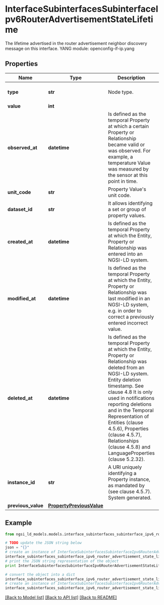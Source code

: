 # InterfaceSubinterfacesSubinterfaceIpv6RouterAdvertisementStateLifetime

The lifetime advertised in the router advertisement neighbor discovery message on this interface.  YANG module: openconfig-if-ip.yang 

## Properties

Name | Type | Description | Notes
------------ | ------------- | ------------- | -------------
**type** | **str** | Node type.  | [optional] [default to 'Property']
**value** | **int** |  | 
**observed_at** | **datetime** | Is defined as the temporal Property at which a certain Property or Relationship became valid or was observed. For example, a temperature Value was measured by the sensor at this point in time.  | [optional] 
**unit_code** | **str** | Property Value&#39;s unit code.  | [optional] 
**dataset_id** | **str** | It allows identifying a set or group of property values.  | [optional] 
**created_at** | **datetime** | Is defined as the temporal Property at which the Entity, Property or Relationship was entered into an NGSI-LD system.  | [optional] [readonly] 
**modified_at** | **datetime** | Is defined as the temporal Property at which the Entity, Property or Relationship was last modified in an NGSI-LD system, e.g. in order to correct a previously entered incorrect value.  | [optional] [readonly] 
**deleted_at** | **datetime** | Is defined as the temporal Property at which the Entity, Property or Relationship was deleted from an NGSI-LD system.  Entity deletion timestamp. See clause 4.8 It is only used in notifications reporting deletions and in the Temporal Representation of Entities (clause 4.5.6), Properties (clause 4.5.7), Relationships (clause 4.5.8) and LanguageProperties (clause 5.2.32).  | [optional] [readonly] 
**instance_id** | **str** | A URI uniquely identifying a Property instance, as mandated by (see clause 4.5.7). System generated.  | [optional] [readonly] 
**previous_value** | [**PropertyPreviousValue**](PropertyPreviousValue.md) |  | [optional] 

## Example

```python
from ngsi_ld_models.models.interface_subinterfaces_subinterface_ipv6_router_advertisement_state_lifetime import InterfaceSubinterfacesSubinterfaceIpv6RouterAdvertisementStateLifetime

# TODO update the JSON string below
json = "{}"
# create an instance of InterfaceSubinterfacesSubinterfaceIpv6RouterAdvertisementStateLifetime from a JSON string
interface_subinterfaces_subinterface_ipv6_router_advertisement_state_lifetime_instance = InterfaceSubinterfacesSubinterfaceIpv6RouterAdvertisementStateLifetime.from_json(json)
# print the JSON string representation of the object
print InterfaceSubinterfacesSubinterfaceIpv6RouterAdvertisementStateLifetime.to_json()

# convert the object into a dict
interface_subinterfaces_subinterface_ipv6_router_advertisement_state_lifetime_dict = interface_subinterfaces_subinterface_ipv6_router_advertisement_state_lifetime_instance.to_dict()
# create an instance of InterfaceSubinterfacesSubinterfaceIpv6RouterAdvertisementStateLifetime from a dict
interface_subinterfaces_subinterface_ipv6_router_advertisement_state_lifetime_form_dict = interface_subinterfaces_subinterface_ipv6_router_advertisement_state_lifetime.from_dict(interface_subinterfaces_subinterface_ipv6_router_advertisement_state_lifetime_dict)
```
[[Back to Model list]](../README.md#documentation-for-models) [[Back to API list]](../README.md#documentation-for-api-endpoints) [[Back to README]](../README.md)


